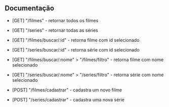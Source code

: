 ## Documentação
- [GET] "/filmes" - retornar todos os filmes

- [GET] "/series" - retornar todas as séries

- [GET] "/filmes/buscar/:id" - retorna filme com id selecionado

- [GET] "/series/buscar/:id" - retorna série com id selecionado

- [GET] "/filmes/buscar/:nome" > "/filmes/filtro" - retorna filme com nome selecionado

- [GET] "/series/buscar/:nome" > "/series/filtro" - retorna série com nome selecionado

- [POST] "/filmes/cadastrar" - cadastra um novo filme

- [POST] "/series/cadastrar" - cadastra uma nova série
